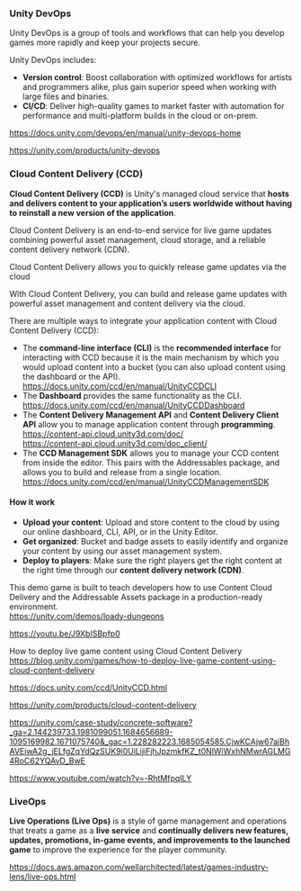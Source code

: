 ### Unity DevOps
Unity DevOps is a group of tools and workflows that can help you develop games more rapidly and keep your projects secure.

Unity DevOps includes:

-   **Version control**: Boost collaboration with optimized workflows for artists and programmers alike, plus gain superior speed when working with large files and binaries.
-   **CI/CD**: Deliver high-quality games to market faster with automation for performance and multi-platform builds in the cloud or on-prem.

https://docs.unity.com/devops/en/manual/unity-devops-home

https://unity.com/products/unity-devops

###  Cloud Content Delivery (CCD)
**Cloud Content Delivery (CCD)** is Unity's managed cloud service that **hosts and delivers content to your application’s users worldwide without having to reinstall a new version of the application**.

Cloud Content Delivery is an end-to-end service for live game updates combining powerful asset management, cloud storage, and a reliable content delivery network (CDN).

Cloud Content Delivery allows you to quickly release game updates via the cloud 

With Cloud Content Delivery, you can build and release game updates with powerful asset management and content delivery via the cloud.

There are multiple ways to integrate your application content with Cloud Content Delivery (CCD):

- The **command-line interface (CLI)** is the **recommended interface** for interacting with CCD because it is the main mechanism by which you would upload content into a bucket (you can also upload content using the dashboard or the API).
  https://docs.unity.com/ccd/en/manual/UnityCCDCLI
- The **Dashboard** provides the same functionality as the CLI. \
  https://docs.unity.com/ccd/en/manual/UnityCCDDashboard
- The **Content Delivery Management API** and **Content Delivery Client API** allow you to manage application content through **programming**.
  https://content-api.cloud.unity3d.com/doc/ \
  https://content-api.cloud.unity3d.com/doc_client/ 
- The **CCD Management SDK** allows you to manage your CCD content from inside the editor. This pairs with the Addressables package, and allows you to build and release from a single location.
  https://docs.unity.com/ccd/en/manual/UnityCCDManagementSDK
  
#### How it work

- **Upload your content**: Upload and store content to the cloud by using our online dashboard, CLI, API, or in the Unity Editor.
- **Get organized**: Bucket and badge assets to easily identify and organize your content by using our asset management system.
- **Deploy to players**: Make sure the right players get the right content at the right time through our **content delivery network (CDN)**.


This demo game is built to teach developers how to use Content Cloud Delivery and the Addressable Assets package in a production-ready environment. \
https://unity.com/demos/loady-dungeons

https://youtu.be/J9XbISBpfp0

How to deploy live game content using Cloud Content Delivery \
https://blog.unity.com/games/how-to-deploy-live-game-content-using-cloud-content-delivery


https://docs.unity.com/ccd/UnityCCD.html

https://unity.com/products/cloud-content-delivery

https://unity.com/case-study/concrete-software?_ga=2.144239733.1981099051.1684656689-1095169982.1671075740&_gac=1.228282223.1685054585.CjwKCAjw67ajBhAVEiwA2g_jELfgZqYdQzSUK9i0UiLijiFjhJpzmkfKZ_t0NlWiWxhNMwrAGLMG4RoC62YQAvD_BwE

https://www.youtube.com/watch?v=-RhtMfpqILY

### LiveOps

**Live Operations (Live Ops)** is a style of game management and operations that treats a game as a **live service** and **continually delivers new features, updates, promotions, in-game events, and improvements to the launched game** to improve the experience for the player community.

https://docs.aws.amazon.com/wellarchitected/latest/games-industry-lens/live-ops.html
